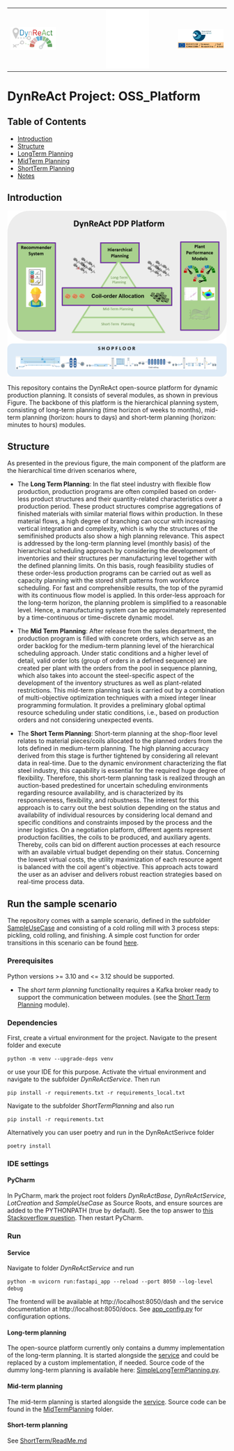 <table>
  <tr>
    <td align="left"><img src="images/logo.png" width="200" alt="Project Logo"></td>
    <td align="center"><img src="images/empty.png" width="100" hspace="100"></td>
    <td align="right"><img src="images/logo2.png" width="200" alt="RFCS Logo"></td>
  </tr>
</table>

# DynReAct Project: OSS_Platform

## Table of Contents
- [Introduction](#Introduction)
- [Structure](#Structure)
- [LongTerm Planning](./LongTerm)
- [MidTerm Planning](./MidTerm)
- [ShortTerm Planning](./ShortTerm)
- [Notes](#Notes)

## Introduction

<img src="images/Fig7.png" height="380" title="Hierarchical concept" style="float: center;"/>

This repository contains the DynReAct open-source platform for dynamic 
production planning. It consists of several modules, as shown in previous Figure.
The backbone of this platform is the hierarchical planning system, consisting of long-term planning (time horizon of weeks to months), mid-term planning (horizon: hours to days) and short-term planning (horizon: minutes to hours) modules.

## Structure

As presented in the previous figure, the main component of the platform are the 
hierarchical time driven scenarios where,

* The **Long Term Planning**: In the flat steel industry with flexible flow production, 
      production programs are often compiled based on order-less product structures and 
      their quantity-related characteristics over a production period. These product
      structures comprise aggregations of finished materials with similar material flows 
      within production. In these material flows, a high degree of branching can occur 
      with increasing vertical integration and complexity, which is why the structures 
      of the semifinished products also show a high planning relevance. 
      This aspect is addressed by the long-term planning level (monthly basis) of the 
      hierarchical scheduling approach by considering the development of inventories 
      and their structures per manufacturing level together with the defined planning limits. 
      On this basis, rough feasibility studies of these order-less production programs 
      can be carried out as well as capacity planning with the stored shift patterns 
      from workforce scheduling. 
      For fast and comprehensible results, the top of the pyramid with its continuous 
      flow model is applied.
      In this order-less approach for the long-term horizon, the planning problem is 
      simplified to a reasonable level.
      Hence, a manufacturing system can be approximately represented by a time-continuous 
      or time-discrete dynamic model.

* The **Mid Term Planning**: After release from the sales department, the production program 
      is filled with concrete orders, which serve as an order backlog for the medium-term 
      planning level of the hierarchical scheduling approach.
      Under static conditions and a higher level of detail, valid order lots (group of 
      orders in a defined sequence) are created per plant with the orders from the pool 
      in sequence planning, which also takes into account the steel-specific aspect of 
      the development of the inventory structures as well as plant-related restrictions.
      This mid-term planning task is carried out by a combination of multi-objective 
      optimization techniques with a mixed integer linear programming formulation. 
      It provides a preliminary global optimal resource scheduling under static conditions, 
      i.e., based on production orders and not considering unexpected events.

* The **Short Term Planning**: Short-term planning at the shop-floor level relates to material 
      pieces/coils allocated to the planned orders from the lots defined in medium-term 
      planning. The high planning accuracy derived from this stage is further
      tightened by considering all relevant data in real-time. Due to the dynamic 
      environment characterizing the flat steel industry, this capability is essential 
      for the required huge degree of flexibility. Therefore, this short-term
      planning task is realized through an auction-based predestined for uncertain 
      scheduling environments regarding resource availability, and is characterized by 
      its responsiveness, flexibility, and robustness. 
      The interest for this approach is to carry out the best solution depending on the 
      status and availability of individual resources by considering local demand and 
      specific conditions and constraints imposed by the process and the inner logistics. 
      On a negotiation platform, different agents represent production facilities, 
      the coils to be produced, and auxiliary agents.
      Thereby, coils can bid on different auction processes at each resource with an 
      available virtual budget depending on their status. Concerning the lowest virtual 
      costs, the utility maximization of each resource agent is balanced with the 
      coil agent's objective. This approach acts toward the user as an adviser and 
      delivers robust reaction strategies based on real-time process data.
      
## Run the sample scenario

The repository comes with a sample scenario, defined in the subfolder [SampleUseCase](./SampleUseCase) and consisting of 
a cold rolling mill with 3 process steps: pickling, cold rolling, and finishing. A simple cost function for order transitions
in this scenario can be found [here](./SampleUseCase/dynreact/cost/CostCalculatorImpl.py). 

### Prerequisites

Python versions >= 3.10 and <= 3.12 should be supported. 

* The *short term planning* functionality requires a Kafka broker ready to support the communication between modules. (see the [Short Term Planning](./ShortTerm) module).


### Dependencies

First, create a virtual environment for the project. Navigate to the present folder and execute

```commandline
python -m venv --upgrade-deps venv
```

or use your IDE for this purpose. Activate the virtual environment and navigate to the subfolder *DynReActService*. Then run

```commandline
pip install -r requirements.txt -r requirements_local.txt 
```

Navigate to the subfolder *ShortTermPlanning* and also run

```commandline
pip install -r requirements.txt
```

Alternatively you can user poetry and run in the DynReActSerivce folder

```commandline
poetry install
```

### IDE settings

#### PyCharm

In PyCharm, mark the project root folders *DynReActBase*, *DynReActService*, *LotCreation* and *SampleUseCase* as Source 
Roots, and ensure sources are added to the PYTHONPATH (true by default). See the top answer to 
[this Stackoverflow question](https://stackoverflow.com/questions/21236824/unresolved-reference-issue-in-pycharm). 
Then restart PyCharm.

### Run

#### Service

Navigate to folder *DynReActService* and run

```commandline
python -m uvicorn run:fastapi_app --reload --port 8050 --log-level debug
```

The frontend will be available at http://localhost:8050/dash and the service documentation at http://localhost:8050/docs. See [app_config.py](https://github.com/DynReAct/OSS_Platform/blob/main/DynReActService/dynreact/app_config.py) for configuration options.

#### Long-term planning

The open-source platform currently only contains a dummy implementation of the long-term planning. It is started alongside the [service](#service) and could be replaced by a custom implementation, if needed. Source code of the dummy long-term planning is available here: [SimpleLongTermPlanning.py](https://github.com/DynReAct/OSS_Platform/blob/main/DynReActBase/dynreact/base/impl/SimpleLongTermPlanning.py).

#### Mid-term planning

The mid-term planning is started alongside the [service](#service). Source code can be found in the [MidTermPlanning](./MidTermPlanning)
folder. 

#### Short-term planning

See [ShortTerm/ReadMe.md](./ShortTerm/ReadMe.md)
